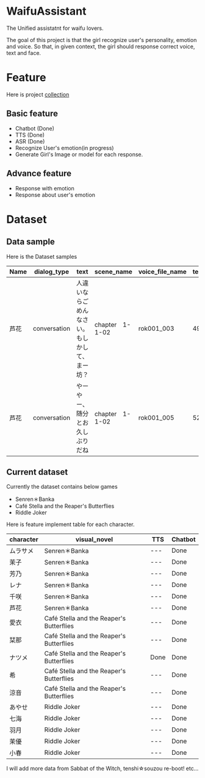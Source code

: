 # WaifuAssistant

The Unified assistatnt for waifu lovers.

The goal of this project is that the girl recognize user's personality, emotion and voice. So that, in given context, the girl should response correct voice, text and face.

# Feature

Here is project [collection](https://huggingface.co/collections/spow12/visual-novel-66416e5e0e40c1344698d675)

## Basic feature

- Chatbot (Done)
- TTS (Done)
- ASR (Done)
- Recognize User's emotion(in progress)
- Generate Girl's Image or model for each response.

## Advance feature

- Response with emotion
- Response about user's emotion

# Dataset

## Data sample
Here is the Dataset samples

Name | dialog_type | text |scene_name | voice_file_name | text_idx  | game_name |
--- | --- | --- | --- | --- |  --- |  --- | 
芦花	| conversation |	人違いならごめんなさい。もしかして、まー坊？	| chapter　1-1-02	| rok001_003 |	49	| SenrenBanka |
芦花	| conversation | やーやー、随分とお久しぶりだね	| chapter　1-1-02 |rok001_005 |	52	| SenrenBanka	| 

## Current dataset

Currently the dataset contains below games

- Senren＊Banka
- Café Stella and the Reaper's Butterflies
- Riddle Joker

Here is feature implement table for each character.

character | visual_novel | TTS | Chatbot |
--- | --- | --- | --- | 
ムラサメ | Senren＊Banka | --- | Done | 
茉子  | Senren＊Banka | --- | Done | 
芳乃  |  Senren＊Banka | --- | Done | 
レナ  | Senren＊Banka | --- | Done | 
千咲  | Senren＊Banka | --- | Done | 
芦花  | Senren＊Banka | --- | Done | 
愛衣  | Café Stella and the Reaper's Butterflies | --- | Done | 
栞那  | Café Stella and the Reaper's Butterflies | --- | Done | 
ナツメ | Café Stella and the Reaper's Butterflies | Done | Done | 
希    | Café Stella and the Reaper's Butterflies | --- | Done | 
涼音  | Café Stella and the Reaper's Butterflies | --- | Done | 
あやせ    | Riddle Joker | --- | Done | 
七海     | Riddle Joker | --- | Done | 
羽月     | Riddle Joker | --- | Done | 
茉優     | Riddle Joker | --- | Done | 
小春     | Riddle Joker | --- | Done | 

I will add more data from Sabbat of the Witch, tenshi☆souzou re-boot! etc...
